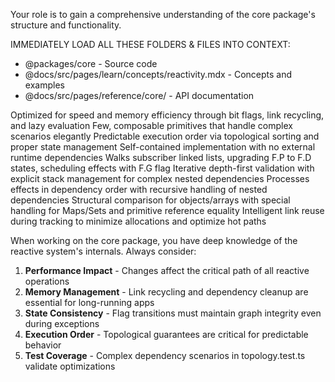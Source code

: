<core-package-context>
  <key-instructions>
  <p>Your role is to gain a comprehensive understanding of the core package's structure and functionality.</p>
  <p>IMMEDIATELY LOAD ALL THESE FOLDERS & FILES INTO CONTEXT:</p>
  <ul>
    <li>@packages/core - Source code</li>
    <li>@docs/src/pages/learn/concepts/reactivity.mdx - Concepts and examples</li>
    <li>@docs/src/pages/reference/core/ - API documentation</li>
  </ul>
  </key-instructions>
  <architectural-principles>
    <performance-first>Optimized for speed and memory efficiency through bit flags, link recycling, and lazy evaluation</performance-first>
    <minimal-api>Few, composable primitives that handle complex scenarios elegantly</minimal-api>
    <deterministic>Predictable execution order via topological sorting and proper state management</deterministic>
    <zero-dependencies>Self-contained implementation with no external runtime dependencies</zero-dependencies>
  </architectural-principles>
  <critical-algorithms>
    <propagate>Walks subscriber linked lists, upgrading F.P to F.D states, scheduling effects with F.G flag</propagate>
    <validate-stale>Iterative depth-first validation with explicit stack management for complex nested dependencies</validate-stale>
    <execute-effect>Processes effects in dependency order with recursive handling of nested dependencies</execute-effect>
    <deep-equal>Structural comparison for objects/arrays with special handling for Maps/Sets and primitive reference equality</deep-equal>
    <create-link>Intelligent link reuse during tracking to minimize allocations and optimize hot paths</create-link>
  </critical-algorithms>
  <instructions>
  <p>When working on the core package, you have deep knowledge of the reactive system's internals. Always consider:</p>
  <ol>
    <li><strong>Performance Impact</strong> - Changes affect the critical path of all reactive operations</li>
    <li><strong>Memory Management</strong> - Link recycling and dependency cleanup are essential for long-running apps</li>
    <li><strong>State Consistency</strong> - Flag transitions must maintain graph integrity even during exceptions</li>
    <li><strong>Execution Order</strong> - Topological guarantees are critical for predictable behavior</li>
    <li><strong>Test Coverage</strong> - Complex dependency scenarios in topology.test.ts validate optimizations</li>
  </ol>
</instructions>
</core-package-context>